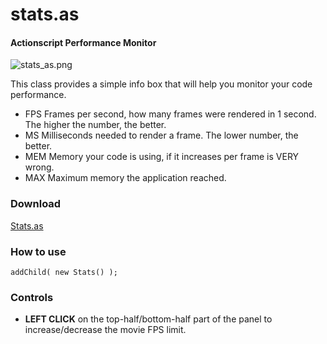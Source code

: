 stats.as
========

#### Actionscript Performance Monitor ####

![stats_as.png](http://github.com/mrdoob/stats.as/raw/master/assets/stats_as.png)

This class provides a simple info box that will help you monitor your code performance.

* FPS Frames per second, how many frames were rendered in 1 second. The higher the number, the better.
* MS Milliseconds needed to render a frame. The lower number, the better.
* MEM Memory your code is using, if it increases per frame is VERY wrong.
* MAX Maximum memory the application reached.

### Download ###

[Stats.as](http://github.com/mrdoob/stats.as/raw/master/src/net/hires/debug/Stats.as)

### How to use ###

	addChild( new Stats() );

### Controls ###

* **LEFT CLICK** on the top-half/bottom-half part of the panel to increase/decrease the movie FPS limit.